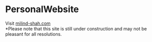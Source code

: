 # PersonalWebsite
Visit <a href="http://milind-shah.com/">milind-shah.com</a>  
*Please note that this site is still under construction and may not be pleasant for all resolutions.  

